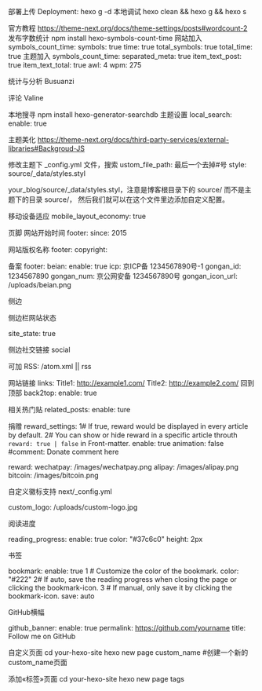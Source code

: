 部署上传
Deployment: hexo g -d
本地调试
hexo clean && hexo g && hexo s

官方教程 https://theme-next.org/docs/theme-settings/posts#wordcount-2
发布字数统计
npm install hexo-symbols-count-time
网站加入
symbols_count_time:
  symbols: true
  time: true
  total_symbols: true
  total_time: true
主题加入
symbols_count_time:
  separated_meta: true
  item_text_post: true
  item_text_total: true
  awl: 4
  wpm: 275

统计与分析
Busuanzi

评论 Valine

本地搜寻
npm install hexo-generator-searchdb
主题设置
local_search:
  enable: true


主题美化
https://theme-next.org/docs/third-party-services/external-libraries#Backgroud-JS

修改主题下 _config.yml 文件，搜索 ustom_file_path:
 最后一个去掉#号
style: source/_data/styles.styl

your_blog/source/_data/styles.styl，注意是博客根目录下的 source/ 而不是主题下的目录 source/，
然后我们就可以在这个文件里边添加自定义配置。

移动设备适应
mobile_layout_economy: true

页脚
网站开始时间
footer:
  since: 2015

网站版权名称
footer:
  copyright:

备案
footer:
  beian:
    enable: true
    icp: 京ICP备 1234567890号-1
    gongan_id: 1234567890
    gongan_num: 京公网安备 1234567890号
    gongan_icon_url: /uploads/beian.png

侧边

侧边栏网站状态

site_state: true

侧边社交链接
social

可加 RSS: /atom.xml || rss

网站链接
links:
  Title1: http://example1.com/
  Title2: http://example2.com/
回到顶部
back2top:
  enable: true

相关热门贴
related_posts:
  enable: ture

捐赠
reward_settings:
  1# If true, reward would be displayed in every article by default.
  2# You can show or hide reward in a specific article throuth `reward: true | false` in Front-matter.
  enable: true
  animation: false
  #comment: Donate comment here

reward:
  wechatpay: /images/wechatpay.png
  alipay: /images/alipay.png
  bitcoin: /images/bitcoin.png




自定义徽标支持
next/_config.yml

custom_logo: /uploads/custom-logo.jpg




阅读进度

reading_progress:
  enable: true
  color: "#37c6c0"
  height: 2px

书签

bookmark:
  enable: true
 1 # Customize the color of the bookmark.
  color: "#222"
  2# If auto, save the reading progress when closing the page or clicking the bookmark-icon.
 3 # If manual, only save it by clicking the bookmark-icon.
  save: auto

GitHub横幅

github_banner:
  enable: true
  permalink: https://github.com/yourname
  title: Follow me on GitHub


自定义页面
cd your-hexo-site
 hexo new page custom_name     #创建一个新的custom_name页面

添加«标签»页面
 cd your-hexo-site
 hexo new page tags

